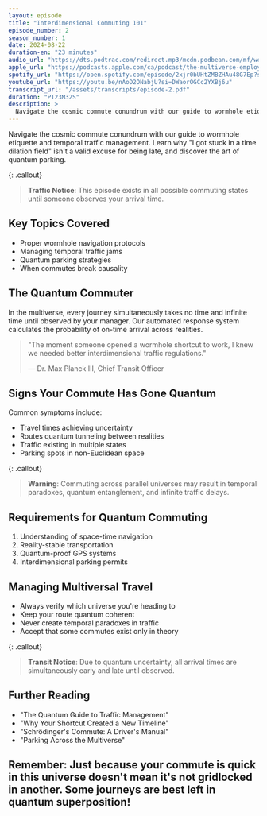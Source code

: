 ```yaml
---
layout: episode
title: "Interdimensional Commuting 101"
episode_number: 2
season_number: 1
date: 2024-08-22
duration-en: "23 minutes"
audio_url: "https://dts.podtrac.com/redirect.mp3/mcdn.podbean.com/mf/web/se7x7fxrwzcgb8nk/The_Multiverse_Employee_Handbook_E2_-_Interdimensional_Commuting_1017nemo.mp3"
apple_url: "https://podcasts.apple.com/ca/podcast/the-multiverse-employee-handbook/id1764134739?i=1000666269355"
spotify_url: "https://open.spotify.com/episode/2xjr0bUHtZMBZHAu48G7Ep?si=H_KhkH1DSPuRk9Yh2-VqvQ"
youtube_url: "https://youtu.be/nAoD2ONabjU?si=DWaorOGCc2YXBj6u"
transcript_url: "/assets/transcripts/episode-2.pdf"
duration: "PT23M32S"
description: >
  Navigate the cosmic commute conundrum with our guide to wormhole etiquette and temporal traffic management. Learn why "I got stuck in a time dilation field" isn't a valid excuse for being late, and discover the art of quantum parking.
---
```


Navigate the cosmic commute conundrum with our guide to wormhole etiquette and temporal traffic management. Learn why "I got stuck in a time dilation field" isn't a valid excuse for being late, and discover the art of quantum parking.

{: .callout}
> **Traffic Notice**: This episode exists in all possible commuting states until
> someone observes your arrival time.

## Key Topics Covered
* Proper wormhole navigation protocols
* Managing temporal traffic jams
* Quantum parking strategies
* When commutes break causality

## The Quantum Commuter
In the multiverse, every journey simultaneously takes no time and infinite time until observed by your manager. Our automated response system calculates the probability of on-time arrival across realities.

> "The moment someone opened a wormhole shortcut to work, I knew we needed
> better interdimensional traffic regulations."
>
> — Dr. Max Planck III, Chief Transit Officer

## Signs Your Commute Has Gone Quantum
Common symptoms include:
* Travel times achieving uncertainty
* Routes quantum tunneling between realities
* Traffic existing in multiple states
* Parking spots in non-Euclidean space

{: .callout}
> **Warning**: Commuting across parallel universes may result in temporal
> paradoxes, quantum entanglement, and infinite traffic delays.

## Requirements for Quantum Commuting
1. Understanding of space-time navigation
2. Reality-stable transportation
3. Quantum-proof GPS systems
4. Interdimensional parking permits

## Managing Multiversal Travel
* Always verify which universe you're heading to
* Keep your route quantum coherent
* Never create temporal paradoxes in traffic
* Accept that some commutes exist only in theory

{: .callout}
> **Transit Notice**: Due to quantum uncertainty, all arrival times are
> simultaneously early and late until observed.

## Further Reading
* "The Quantum Guide to Traffic Management"
* "Why Your Shortcut Created a New Timeline"
* "Schrödinger's Commute: A Driver's Manual"
* "Parking Across the Multiverse"

Remember: Just because your commute is quick in this universe doesn't mean
it's not gridlocked in another. Some journeys are best left in quantum
superposition!
---
